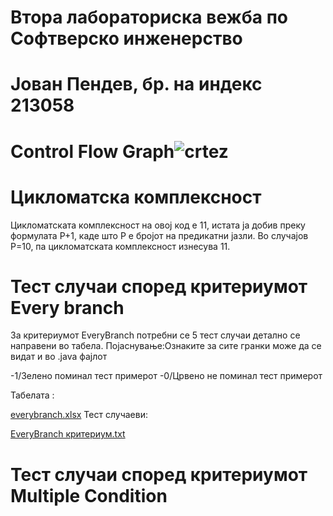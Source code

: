 # Втора лабораториска вежба по Софтверско инженерство
# Јован Пендев, бр. на индекс 213058

# Control Flow Graph![crtez](https://github.com/pendevjovan/SI_2023_lab2_213058/assets/108906095/38b0c341-cba2-40bc-9fa9-6d3a3f6f5876)

# Цикломатска комплексност
Цикломатската комплексност на овој код е 11, истата ја добив преку формулата P+1, каде што P е бројот на предикатни јазли. Во случајoв P=10, па цикломатската комплексност изнесува 11.

# Тест случаи според критериумот Every branch
За критериумот EveryBranch потребни се 5 тест случаи детално се направени во табела.
Појаснување:Ознаките за сите гранки може да се видат и во .java фајлот

-1/Зелено поминал тест примерот
-0/Црвено не поминал тест примерот

Табелата :

[everybranch.xlsx](https://github.com/pendevjovan/SI_2023_lab2_213058/files/11616077/everybranch.xlsx)
Тест случаеви:

[EveryBranch критериум.txt](https://github.com/pendevjovan/SI_2023_lab2_213058/files/11616315/EveryBranch.txt)

# Тест случаи според критериумот Multiple Condition


